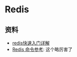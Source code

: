 # Redis

## 资料

+ [redis快速入门详解](http://airjd.com/view/i80zyhkb000ec5j)
+ [Redis 命令参考](http://redisdoc.com/): 这个略厉害了
